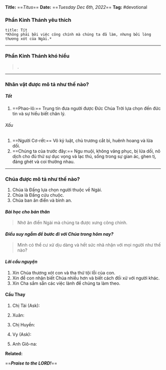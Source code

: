 **Title:** ==*Titus*==
**Date:** ==*Tuesday Dec 6th, 2022*==
**Tag:** #devotional

### **Phần Kinh Thánh yêu thích**
```ad-bible
title: Tít
*Không phải bởi việc công chính mà chúng ta đã làm, nhưng bởi lòng thương xót của Ngài.*
```
----
### **Phần Kinh Thánh khó hiểu**
> .
----
### **Nhân vật được mô tả như thế nào?**
##### Tốt
1.  ==Phao-lô:== Trung tín đưa người được Đức Chúa Trời lựa chọn đến đức tin và sự hiểu biết chân lý.
###### Xấu
1. ==Người Cơ-rết:== Vô kỷ luật, chủ trương cắt bì, huênh hoang và lừa dối.
2. ==Chúng ta của trước đây:== Ngu muội, không vâng phục, bị lừa dối, nô dịch cho đủ thứ sự dục vọng và lạc thú, sống trong sự gian ác, ghen tị, đáng ghét và coi thường nhau.
----
### **Chúa được mô tả như thế nào?**
1. Chúa là Đấng lựa chọn người thuộc về Ngài.
2. Chúa là Đấng cứu chuộc.
3. Chúa ban ân điển và bình an.
#### *Bài học cho bản thân*
> Nhờ ân điển Ngài mà chúng ta được xưng công chính.
#### *Điều suy ngẫm để bước đi với Chúa trong hôm nay?*
> Mình có thể cư xử dịu dàng và hết sức nhã nhặn với mọi người như thế nào?
#### *Lời cầu nguyện*
1. Xin Chúa thương xót con và tha thứ tội lỗi của con.
2. Xin để con nhận biết Chúa nhiều hơn và biết cách đối xử với người khác.
3. Xin Cha sắm sẵn các việc lành để chúng ta làm theo.

#### Cầu Thay
1. Chị Tài (Ask):

2. Xuân:

3. Chị Huyền:

4. Vy (Ask):

5. Anh Giô-na:


**Related:**


==***Praise to the LORD!***==
